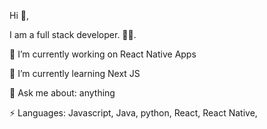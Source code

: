 Hi 👋,

I am a full stack developer. 🏄‍♂️.

🔭 I’m currently working on React Native Apps 

🌱 I’m currently learning Next JS

💬 Ask me about: anything

⚡ Languages: Javascript, Java, python, React, React Native,
